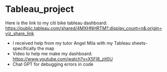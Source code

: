 # Tableau_project
Here is the link to my citi bike tableau dashboard:
https://public.tableau.com/shared/4MXHNHRTM?:display_count=n&:origin=viz_share_link

* I received help from my tutor Angel Mila with my Tableau sheets- specifically the map
* Video to help me make my dashboard: https://www.youtube.com/watch?v=X5Fl8_zjt0U
* Chat GPT for debugging errors in code